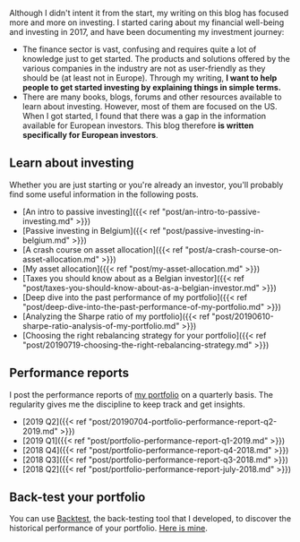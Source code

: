 Although I didn't intent it from the start, my writing on this blog has focused
more and more on investing. I started caring about my financial well-being and
investing in 2017, and have been documenting my investment journey:

* The finance sector is vast, confusing and requires quite a lot of knowledge
  just to get started. The products and solutions offered by the various
  companies in the industry are not as user-friendly as they should be (at least
  not in Europe). Through my writing, **I want to help people to get started
  investing by explaining things in simple terms.**
* There are many books, blogs, forums and other resources available to learn
  about investing. However, most of them are focused on the US. When I got
  started, I found that there was a gap in the information available for
  European investors. This blog therefore **is written specifically for European
  investors**.

## Learn about investing
Whether you are just starting or you're already an investor, you'll probably
find some useful information in the following posts.

* [An intro to passive investing]({{< ref "post/an-intro-to-passive-investing.md" >}})
* [Passive investing in Belgium]({{< ref "post/passive-investing-in-belgium.md" >}})
* [A crash course on asset allocation]({{< ref "post/a-crash-course-on-asset-allocation.md" >}})
* [My asset allocation]({{< ref "post/my-asset-allocation.md" >}})
* [Taxes you should know about as a Belgian investor]({{< ref "post/taxes-you-should-know-about-as-a-belgian-investor.md" >}})
* [Deep dive into the past performance of my portfolio]({{< ref "post/deep-dive-into-the-past-performance-of-my-portfolio.md" >}})
* [Analyzing the Sharpe ratio of my portfolio]({{< ref "post/20190610-sharpe-ratio-analysis-of-my-portfolio.md" >}})
* [Choosing the right rebalancing strategy for your portfolio]({{< ref "post/20190719-choosing-the-right-rebalancing-strategy.md" >}})

## Performance reports
I post the performance reports of [my portfolio](/investment-portfolio) on a
quarterly basis. The regularity gives me the discipline to keep track and get
insights.

* [2019 Q2]({{< ref "post/20190704-portfolio-performance-report-q2-2019.md" >}})
* [2019 Q1]({{< ref "post/portfolio-performance-report-q1-2019.md" >}})
* [2018 Q4]({{< ref "post/portfolio-performance-report-q4-2018.md" >}})
* [2018 Q3]({{< ref "post/portfolio-performance-report-q3-2018.md" >}})
* [2018 Q2]({{< ref "post/portfolio-performance-report-july-2018.md" >}})

## Back-test your portfolio
You can use [Backtest](https://backtest.enzo.fund), the back-testing tool that
I developed, to discover the historical performance of your portfolio. [Here is mine](https://backtest.enzo.fund/portfolio/NoIgmg9gTghgdgcgM4AIAK0AuAzCAbASwhABphQAZAVQEYAWAZgHYAGGgDnYfdJYDoWATgC6ZEAEkAoixYAhAGJ0ASvIASDGrz71RoKTNl0KAVjCCuWuiLHUWzThxoatHXROlyAKgCklAWTQGYxdhUKA).
